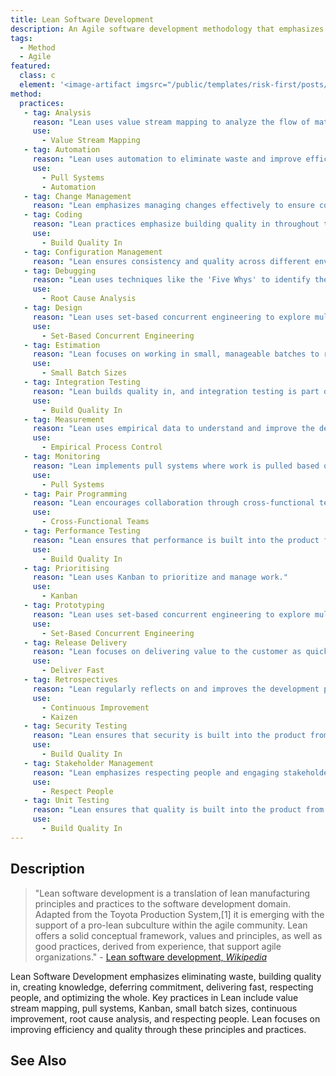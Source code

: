 ```yaml
---
title: Lean Software Development
description: An Agile software development methodology that emphasizes eliminating waste, building quality in, creating knowledge, deferring commitment, delivering fast, respecting people, and optimizing the whole.
tags: 
  - Method
  - Agile
featured: 
  class: c
  element: '<image-artifact imgsrc="/public/templates/risk-first/posts/lean.svg">Lean Software Development</image-artifact>'
method:
  practices:
   - tag: Analysis
     reason: "Lean uses value stream mapping to analyze the flow of materials and information, identifying areas of waste."
     use:
       - Value Stream Mapping
   - tag: Automation
     reason: "Lean uses automation to eliminate waste and improve efficiency, especially in testing and deployment processes."
     use:
       - Pull Systems
       - Automation
   - tag: Change Management
     reason: "Lean emphasizes managing changes effectively to ensure continuous improvement and adaptability."
   - tag: Coding
     reason: "Lean practices emphasize building quality in throughout the coding process to prevent defects."
     use:
       - Build Quality In
   - tag: Configuration Management
     reason: "Lean ensures consistency and quality across different environments through configuration management."
   - tag: Debugging
     reason: "Lean uses techniques like the 'Five Whys' to identify the root cause of defects and address them effectively."
     use:
       - Root Cause Analysis
   - tag: Design
     reason: "Lean uses set-based concurrent engineering to explore multiple design options and narrow down to the best solution."
     use:
       - Set-Based Concurrent Engineering
   - tag: Estimation
     reason: "Lean focuses on working in small, manageable batches to reduce cycle time and increase feedback, aiding in more accurate estimation."
     use:
       - Small Batch Sizes
   - tag: Integration Testing
     reason: "Lean builds quality in, and integration testing is part of ensuring quality from the beginning."
     use:
       - Build Quality In
   - tag: Measurement
     reason: "Lean uses empirical data to understand and improve the development process."
     use:
       - Empirical Process Control
   - tag: Monitoring
     reason: "Lean implements pull systems where work is pulled based on demand, ensuring that no work is done until it is needed."
     use:
       - Pull Systems
   - tag: Pair Programming
     reason: "Lean encourages collaboration through cross-functional teams."
     use:
       - Cross-Functional Teams
   - tag: Performance Testing
     reason: "Lean ensures that performance is built into the product from the beginning."
     use:
       - Build Quality In
   - tag: Prioritising
     reason: "Lean uses Kanban to prioritize and manage work."
     use:
       - Kanban
   - tag: Prototyping
     reason: "Lean uses set-based concurrent engineering to explore multiple options and narrow down to the best solution."
     use:
       - Set-Based Concurrent Engineering
   - tag: Release Delivery
     reason: "Lean focuses on delivering value to the customer as quickly as possible."
     use:
       - Deliver Fast
   - tag: Retrospectives
     reason: "Lean regularly reflects on and improves the development process through continuous improvement and Kaizen."
     use:
       - Continuous Improvement
       - Kaizen
   - tag: Security Testing
     reason: "Lean ensures that security is built into the product from the beginning."
     use:
       - Build Quality In
   - tag: Stakeholder Management
     reason: "Lean emphasizes respecting people and engaging stakeholders."
     use:
       - Respect People
   - tag: Unit Testing
     reason: "Lean ensures that quality is built into the product from the beginning."
     use:
       - Build Quality In
---
```


<MethodIntro details={frontMatter} /> 

## Description

> "Lean software development is a translation of lean manufacturing principles and practices to the software development domain. Adapted from the Toyota Production System,[1] it is emerging with the support of a pro-lean subculture within the agile community. Lean offers a solid conceptual framework, values and principles, as well as good practices, derived from experience, that support agile organizations." - [Lean software development, _Wikipedia_](https://en.wikipedia.org/wiki/Lean_software_development)

Lean Software Development emphasizes eliminating waste, building quality in, creating knowledge, deferring commitment, delivering fast, respecting people, and optimizing the whole. Key practices in Lean include value stream mapping, pull systems, Kanban, small batch sizes, continuous improvement, root cause analysis, and respecting people. Lean focuses on improving efficiency and quality through these principles and practices.

## See Also

<TagList tag="Lean Software Development" />
